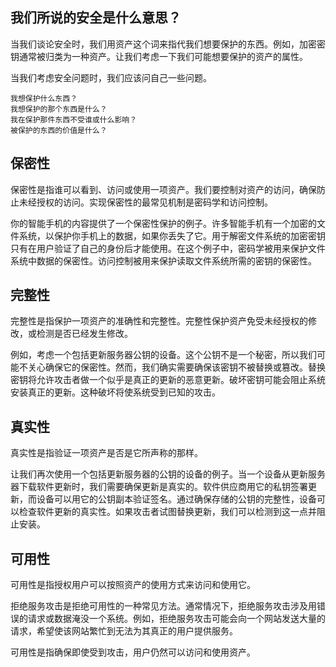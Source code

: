 ## 我们所说的安全是什么意思？

当我们谈论安全时，我们用资产这个词来指代我们想要保护的东西。例如，加密密钥通常被归类为一种资产。让我们考虑一下我们可能想要保护的资产的属性。

当我们考虑安全问题时，我们应该问自己一些问题。

    我想保护什么东西？
    我想保护的那个东西是什么？
    我在保护那件东西不受谁或什么影响？
    被保护的东西的价值是什么？

## 保密性

保密性是指谁可以看到、访问或使用一项资产。我们要控制对资产的访问，确保防止未经授权的访问。实现保密性的最常见机制是密码学和访问控制。

你的智能手机的内容提供了一个保密性保护的例子。许多智能手机有一个加密的文件系统，以保护你手机上的数据，如果你丢失了它。用于解密文件系统的加密密钥只有在用户验证了自己的身份后才能使用。在这个例子中，密码学被用来保护文件系统中数据的保密性。访问控制被用来保护读取文件系统所需的密钥的保密性。

## 完整性

完整性是指保护一项资产的准确性和完整性。完整性保护资产免受未经授权的修改，或检测是否已经发生修改。

例如，考虑一个包括更新服务器公钥的设备。这个公钥不是一个秘密，所以我们可能不关心确保它的保密性。然而，我们确实需要确保该密钥不被替换或篡改。替换密钥将允许攻击者做一个似乎是真正的更新的恶意更新。破坏密钥可能会阻止系统安装真正的更新。这种破坏将使系统受到已知的攻击。

## 真实性

真实性是指验证一项资产是否是它所声称的那样。

让我们再次使用一个包括更新服务器的公钥的设备的例子。当一个设备从更新服务器下载软件更新时，我们需要确保更新是真实的。软件供应商用它的私钥签署更新，而设备可以用它的公钥副本验证签名。通过确保存储的公钥的完整性，设备可以检查软件更新的真实性。如果攻击者试图替换更新，我们可以检测到这一点并阻止安装。

## 可用性

可用性是指授权用户可以按照资产的使用方式来访问和使用它。

拒绝服务攻击是拒绝可用性的一种常见方法。通常情况下，拒绝服务攻击涉及用错误的请求或数据淹没一个系统。例如，拒绝服务攻击可能会向一个网站发送大量的请求，希望使该网站繁忙到无法为其真正的用户提供服务。

可用性是指确保即使受到攻击，用户仍然可以访问和使用资产。


